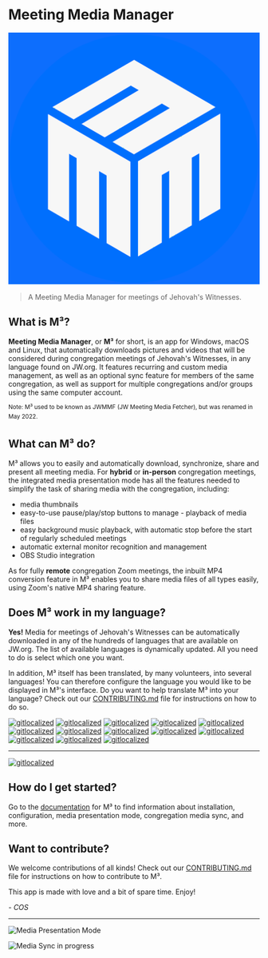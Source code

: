 # Meeting Media Manager

<img src='./build/icons/icon.png' alt='The M³ Logo' style='max-height: 20vh' />

> A Meeting Media Manager for meetings of Jehovah's Witnesses.

## What is M³?

**Meeting Media Manager**, or **M³** for short, is an app for Windows, macOS and Linux, that automatically downloads pictures and videos that will be considered during congregation meetings of Jehovah's Witnesses, in any language found on JW.org. It features recurring and custom media management, as well as an optional sync feature for members of the same congregation, as well as support for multiple congregations and/or groups using the same computer account.

<sup>Note: M³ used to be known as JWMMF (JW Meeting Media Fetcher), but was renamed in May 2022.</sup>

## What can M³ do?

M³ allows you to easily and automatically download, synchronize, share and present all meeting media.
For **hybrid** or **in-person** congregation meetings, the integrated media presentation mode has all the features needed to simplify the task of sharing media with the congregation, including:

- media thumbnails
- easy-to-use pause/play/stop buttons to manage - playback of media files
- easy background music playback, with automatic stop before the start of regularly scheduled meetings
- automatic external monitor recognition and management
- OBS Studio integration

As for fully **remote** congregation Zoom meetings, the inbuilt MP4 conversion feature in M³ enables you to share media files of all types easily, using Zoom's native MP4 sharing feature.

## Does M³ work in my language?

**Yes!** Media for meetings of Jehovah's Witnesses can be automatically downloaded in any of the hundreds of languages that are available on JW.org. The list of available languages is dynamically updated. All you need to do is select which one you want.

In addition, M³ itself has been translated, by many volunteers, into several languages! You can therefore configure the language you would like to be displayed in M³'s interface. Do you want to help translate M³ into your language? Check out our [CONTRIBUTING.md](CONTRIBUTING.md) file for instructions on how to do so.

[![gitlocalized](https://gitlocalize.com/repo/8097/de/badge.svg)](https://gitlocalize.com/repo/8097/de?utm_source=badge)
[![gitlocalized](https://gitlocalize.com/repo/8097/es/badge.svg)](https://gitlocalize.com/repo/8097/es?utm_source=badge)
[![gitlocalized](https://gitlocalize.com/repo/8097/et/badge.svg)](https://gitlocalize.com/repo/8097/et?utm_source=badge)
[![gitlocalized](https://gitlocalize.com/repo/8097/fi/badge.svg)](https://gitlocalize.com/repo/8097/fi?utm_source=badge)
[![gitlocalized](https://gitlocalize.com/repo/8097/fr/badge.svg)](https://gitlocalize.com/repo/8097/fr?utm_source=badge)
[![gitlocalized](https://gitlocalize.com/repo/8097/hu/badge.svg)](https://gitlocalize.com/repo/8097/hu?utm_source=badge)
[![gitlocalized](https://gitlocalize.com/repo/8097/it/badge.svg)](https://gitlocalize.com/repo/8097/it?utm_source=badge)
[![gitlocalized](https://gitlocalize.com/repo/8097/mg/badge.svg)](https://gitlocalize.com/repo/8097/mg?utm_source=badge)
[![gitlocalized](https://gitlocalize.com/repo/8097/nl/badge.svg)](https://gitlocalize.com/repo/8097/nl?utm_source=badge)
[![gitlocalized](https://gitlocalize.com/repo/8097/pt/badge.svg)](https://gitlocalize.com/repo/8097/pt?utm_source=badge)
[![gitlocalized](https://gitlocalize.com/repo/8097/pt-br/badge.svg)](https://gitlocalize.com/repo/8097/pt-br?utm_source=badge)
[![gitlocalized](https://gitlocalize.com/repo/8097/ru/badge.svg)](https://gitlocalize.com/repo/8097/ru?utm_source=badge)
[![gitlocalized](https://gitlocalize.com/repo/8097/sv/badge.svg)](https://gitlocalize.com/repo/8097/sv?utm_source=badge)
___

[![gitlocalized ](https://gitlocalize.com/repo/8097/whole_project/badge.svg)](https://gitlocalize.com/repo/8097/?utm_source=badge)


## How do I get started?

Go to the [documentation](https://sircharlo.github.io/meeting-media-manager/) for M³ to find information about installation, configuration, media presentation mode, congregation media sync, and more.

## Want to contribute?

We welcome contributions of all kinds! Check out our [CONTRIBUTING.md](CONTRIBUTING.md) file for instructions on how to contribute to M³.

This app is made with love and a bit of spare time.
Enjoy!

<!-- markdownlint-disable-next-line -->
*- COS*

---
![Media Presentation Mode](https://github.com/sircharlo/meeting-media-manager/raw/docs/assets/img/present/standby-mode.png?raw=true)

![Media Sync in progress](https://github.com/sircharlo/meeting-media-manager/raw/docs/assets/img/main/update-folders.gif?raw=true)
